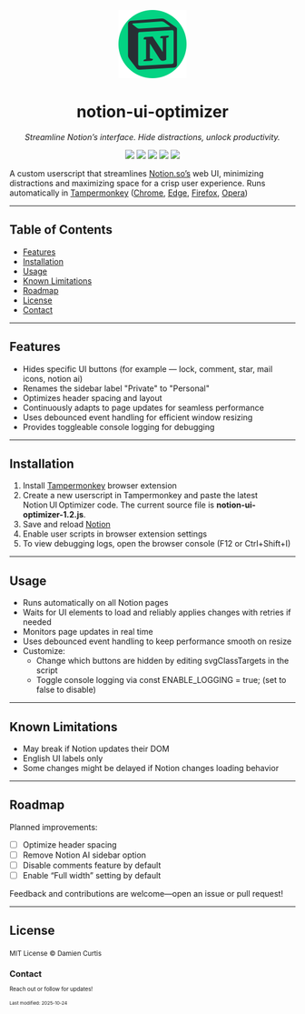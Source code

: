 <p align="center">
  <!-- Logo -->
  <img src="./notion-ui-optimizer.svg?refresh=4" alt="Notion UI Optimizer Logo" width="120">
  <!-- ![Notion UI Optimizer Logo](./notion-ui-optimizer.svg) -->
</p>
<h1 align="center">notion-ui-optimizer</h1>
<p align="center"><i>Streamline Notion’s interface. Hide distractions, unlock productivity.</i></p>
<p align="center">
  <!-- Made For -->
  <a href="https://www.notion.so"><img src="https://img.shields.io/badge/Made%20for-Notion-blue?style=flat-square"/></a>
  <!-- Version -->
  <a href="https://github.com/damiencurtis/notion-ui-optimizer/releases"><img src="https://img.shields.io/badge/Version-1.2.0-blue?style=flat-square"/></a>
  <!-- License -->
  <a href="https://opensource.org/licenses/MIT"><img src="https://img.shields.io/badge/License-MIT-green?style=flat-square"/></a>
  <!-- Support -->
  <a href="https://www.tampermonkey.net"><img src="https://img.shields.io/badge/Support-Tampermonkey-yellow?style=flat-square"/></a>
  <!-- Pull Requests -->
  <a href="https://github.com/damiencurtis/notion-ui-optimizer/pulls"><img src="https://img.shields.io/badge/PRs-welcome-brightgreen?style=flat-square"/></a>
</p>

A custom userscript that streamlines [Notion.so’s](https://www.notion.so/) web UI, minimizing distractions and maximizing space for a crisp user experience. 
Runs automatically in [Tampermonkey](https://www.tampermonkey.net/) ([Chrome](https://chromewebstore.google.com/detail/tampermonkey/dhdgffkkebhmkfjojejmpbldmpobfkfo?hl=en), [Edge](https://microsoftedge.microsoft.com/addons/detail/tampermonkey/iikmkjmpaadaobahmlepeloendndfphd), [Firefox](https://addons.mozilla.org/en-US/firefox/addon/tampermonkey/), [Opera](https://addons.opera.com/en/extensions/details/tampermonkey-beta/))

---

## Table of Contents

- [Features](#features)
- [Installation](#installation)
- [Usage](#usage)
- [Known Limitations](#known-limitations)
- [Roadmap](#roadmap)
- [License](#license)
- [Contact](#contact)

---

## Features

- Hides specific UI buttons (for example — lock, comment, star, mail icons, notion ai)
- Renames the sidebar label "Private" to "Personal"
- Optimizes header spacing and layout
- Continuously adapts to page updates for seamless performance
- Uses debounced event handling for efficient window resizing
- Provides toggleable console logging for debugging

---

## Installation

1. Install [Tampermonkey](https://www.tampermonkey.net/) browser extension
2. Create a new userscript in Tampermonkey and paste the latest Notion UI Optimizer code. The current source file is **notion-ui-optimizer-1.2.js**.
3. Save and reload [Notion](https://www.notion.so)
4. Enable user scripts in browser extension settings
5. To view debugging logs, open the browser console (F12 or Ctrl+Shift+I)

---

## Usage

- Runs automatically on all Notion pages
- Waits for UI elements to load and reliably applies changes with retries if needed
- Monitors page updates in real time
- Uses debounced event handling to keep performance smooth on resize
- Customize:
  - Change which buttons are hidden by editing svgClassTargets in the script
  - Toggle console logging via const ENABLE_LOGGING = true; (set to false to disable)

---

## Known Limitations

- May break if Notion updates their DOM
- English UI labels only
- Some changes might be delayed if Notion changes loading behavior

---

## Roadmap
Planned improvements:

 - [ ]  Optimize header spacing
 - [ ]  Remove Notion AI sidebar option
 - [ ]  Disable comments feature by default
 - [ ]  Enable “Full width” setting by default

Feedback and contributions are welcome—open an issue or pull request!
      
---

## License
<small>MIT License © Damien Curtis<small>

## Contact
Reach out or follow for updates!

<sub>Last modified: 2025-10-24</sub>
